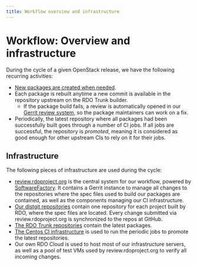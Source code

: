 ```yaml
---
title: Workflow overview and infrastructure
---
```


# Workflow: Overview and infrastructure

During the cycle of a given OpenStack release, we have the following recurring activities:

- [New packages are created when needed](https://www.rdoproject.org/documentation/add-packages/).
- Each package is rebuilt anytime a new commit is available in the repository upstream on the RDO Trunk builder.
  - If the package build fails, a review is automatically opened in our [Gerrit review system](https://review.rdoproject.org), so the package maintainers can work on a fix.
- Periodically, the latest repository where all packages had been successfully built goes through a number of CI jobs. If all jobs are successful, the repository is _promoted_, meaning it is considered as good enough for other upstream CIs to rely on it for their jobs.

## Infrastructure

The following pieces of infrastructure are used during the cycle:

- [review.rdoproject.org](https://review.rdoproject.org) is the central system for our workflow, powered by [SoftwareFactory](https://softwarefactory-project.io/docs/). It contains a Gerrit instance to manage all changes to the repositories where the spec files used to build our packages are contained, as well as the components managing our CI infrastructure.
- [Our distgit repositories](https://github.com/rdo-packages) contain one repository for each project built by RDO, where the spec files are located. Every change submitted via review.rdoproject.org is synchronized to the repos at GitHub.
- [The RDO Trunk repositories](/what/trunk-repos) contain the latest packages.
- [The Centos CI infrastructure](https://ci.centos.org/view/rdo/view/promotion-pipeline/) is used to run the periodic jobs to promote the latest repositories.
- Our own RDO Cloud is used to host most of our infrastructure servers, as well as a pool of test VMs used by review.rdoproject.org to verify all incoming changes.
